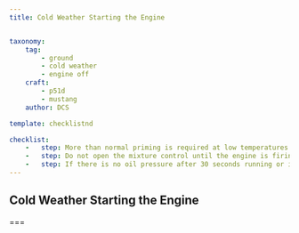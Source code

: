 ```yaml
---
title: Cold Weather Starting the Engine


taxonomy:
    tag:
        - ground
        - cold weather
        - engine off
    craft:
        - p51d
        - mustang
    author: DCS

template: checklistnd

checklist:
    -   step: More than normal priming is required at low temperatures during the starting procedure and immediately after combustion until smooth engine operation is obtained. It is not considered harmful to prime continuously when necessary during the entire cranking period, but prime only when the engine is turning over.
    -   step: Do not open the mixture control until the engine is firing to prevent excess fuel in the induction system. If the engine has not started after 2 minutes of cranking, disengage the starter and allow it to cool for one minute before making another attempt.
    -   step: If there is no oil pressure after 30 seconds running or if the pressure drops to 0 after a few minutes of ground operation, stop the engine immediately and investigate to prevent excess wear and damage. 
---
```


## Cold Weather Starting the Engine

===


